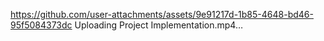 
https://github.com/user-attachments/assets/9e91217d-1b85-4648-bd46-95f5084373dc
Uploading Project Implementation.mp4…

